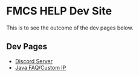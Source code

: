 # FMCS HELP Dev Site

This is to see the outcome of the dev pages below.

## Dev Pages

- [Discord Server](discord-server.md)
- [Java FAQ/Custom IP](custom-ip.md)
